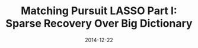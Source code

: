 ---
title: "Matching Pursuit LASSO Part I: Sparse Recovery Over Big Dictionary"
collection: journals
permalink: /publication/Matching
date: 2014-12-22
venue: "IEEE Trans. Signal Processing 63(3): 727-741"
city: 
state: ""
thumbnail: "Matching.png"
teaser : 
authors: "M. Tan, I. W. Tsang, L. Wang"
bibtex: Matching.txt
uri: Matching.pdf
arxiv: 
project: 
source:
poster: 
data:
---